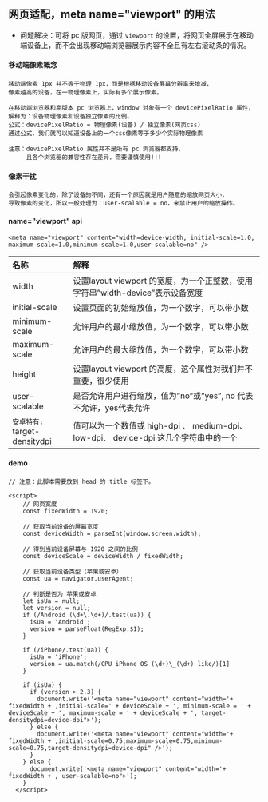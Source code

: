## 网页适配，meta name="viewport" 的用法

- 问题解决：可将 pc 版网页，通过 `viewport` 的设置，将网页全屏展示在移动端设备上，而不会出现移动端浏览器展示内容不全且有左右滚动条的情况。

#### 移动端像素概念

```
移动端像素 1px 并不等于物理 1px，而是根据移动设备屏幕分辨率来增减，
像素越高的设备，在一物理像素上，实际有多个展示像素。

在移动端浏览器和高版本 pc 浏览器上，window 对象有一个 devicePixelRatio 属性，
解释为：设备物理像素和设备独立像素的比例。
公式：devicePixelRatio = 物理像素(设备) / 独立像素(网页css)
通过公式，我们就可以知道设备上的一个css像素等于多少个实际物理像素

注意：devicePixelRatio 属性并不是所有 pc 浏览器都支持，
	 且各个浏览器的兼容性存在差异，需要谨慎使用!!!
```

#### 像素干扰

```
会引起像素变化的，除了设备的不同，还有一个原因就是用户随意的缩放网页大小，
导致像素的变化，所以一般处理为：user-scalable = no，来禁止用户的缩放操作。
```

#### name="viewport" api

```
<meta name="viewport" content="width=device-width, initial-scale=1.0, maximum-scale=1.0,minimum-scale=1.0,user-scalable=no" />
```

|名称|解释|
|:--|:--|
| width |设置layout viewport 的宽度，为一个正整数，使用字符串”width-device”表示设备宽度|
|initial-scale|设置页面的初始缩放值，为一个数字，可以带小数|
|minimum-scale|允许用户的最小缩放值，为一个数字，可以带小数|
|maximum-scale|允许用户的最大缩放值，为一个数字，可以带小数|
|height|设置layout viewport 的高度，这个属性对我们并不重要，很少使用|
|user-scalable|是否允许用户进行缩放，值为”no”或”yes”, no 代表不允许，yes代表允许|
|`安卓特有:`<br/>target-densitydpi|值可以为一个数值或 high-dpi 、 medium-dpi、 low-dpi、 device-dpi 这几个字符串中的一个|


#### demo

```
// 注意：此脚本需要放到 head 的 title 标签下。

<script>
    // 网页宽度
    const fixedWidth = 1920;
    
    // 获取当前设备的屏幕宽度
    const deviceWidth = parseInt(window.screen.width);
    
    // 得到当前设备屏幕与 1920 之间的比例
    const deviceScale = deviceWidth / fixedWidth;
    
    // 获取当前设备类型（苹果或安卓）
    const ua = navigator.userAgent;

    // 判断是否为 苹果或安卓
    let isUa = null;
    let version = null;
    if (/Android (\d+\.\d+)/.test(ua)) {
      isUa = 'Android';
      version = parseFloat(RegExp.$1);
    }

    if (/iPhone/.test(ua)) {
      isUa = 'iPhone';
      version = ua.match(/CPU iPhone OS (\d+)\_(\d+) like/)[1]
    }

    if (isUa) {
      if (version > 2.3) {
        document.write('<meta name="viewport" content="width='+ fixedWidth +',initial-scale=' + deviceScale + ', minimum-scale = ' + deviceScale + ', maximum-scale = ' + deviceScale + ', target-densitydpi=device-dpi">');
      } else {
        document.write('<meta name="viewport" content="width='+ fixedWidth +',initial-scale=0.75,maximum-scale=0.75,minimum-scale=0.75,target-densitydpi=device-dpi" />');
      }
    } else {
      document.write('<meta name="viewport" content="width='+ fixedWidth +', user-scalable=no">');
    }
  </script>
```
